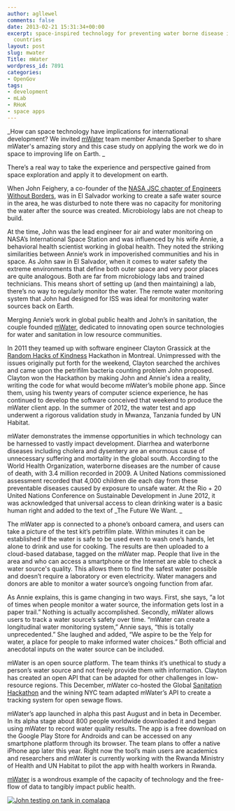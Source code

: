 ```yaml
---
author: agllewel
comments: false
date: 2013-02-21 15:31:34+00:00
excerpt: space-inspired technology for preventing water borne disease in developing
  countries
layout: post
slug: mwater
Title: mWater
wordpress_id: 7891
categories:
- OpenGov
tags:
- development
- mLab
- RHoK
- space apps
---
```


_How can space technology have implications for international development? We invited [mWater](http://mwater.co/) team member Amanda Sperber to share mWater's amazing story and this case study on applying the work we do in space to improving life on Earth. _

There’s a real way to take the experience and perspective gained from space exploration and apply it to development on earth.

When John Feighery, a co-founder of the [NASA JSC chapter of Engineers Without Borders](http://www.ewb-jsc.org/), was in El Salvador working to create a safe water source in the area, he was disturbed to note there was no capacity for monitoring the water after the source was created. Microbiology labs are not cheap to build.

At the time, John was the lead engineer for air and water monitoring on NASA’s International Space Station and was influenced by his wife Annie, a behavioral health scientist working in global health. They noted the striking similarities between Annie’s work in impoverished communities and his in space. As John saw in El Salvador, when it comes to water safety the extreme environments that define both outer space and very poor places are quite analogous. Both are far from microbiology labs and trained technicians. This means short of setting up (and then maintaining) a lab, there’s no way to regularly monitor the water. The remote water monitoring system that John had designed for ISS was ideal for monitoring water sources back on Earth.

Merging Annie’s work in global public health and John’s in sanitation, the couple founded [mWater](http://mwater.co/), dedicated to innovating open source technologies for water and sanitation in low resource communities.

In 2011 they teamed up with software engineer Clayton Grassick at the [Random Hacks of Kindness](http://www.rhok.org/) Hackathon in Montreal. Unimpressed with the issues originally put forth for the weekend, Clayton searched the archives and came upon the petrifilm bacteria counting problem John proposed. Clayton won the Hackathon by making John and Annie's idea a reality, writing the code for what would become mWater’s mobile phone app. Since them, using his twenty years of computer science experience, he has continued to develop the software conceived that weekend to produce the mWater client app. In the summer of 2012, the water test and app underwent a rigorous validation study in Mwanza, Tanzania funded by UN Habitat.

mWater demonstrates the immense opportunities in which technology can be harnessed to vastly impact development. Diarrhea and waterborne diseases including cholera and dysentery are an enormous cause of unnecessary suffering and mortality in the global south. According to the World Health Organization, waterborne diseases are the number of cause of death, with 3.4 million recorded in 2009. A United Nations commissioned assessment recorded that 4,000 children die each day from these preventable diseases caused by exposure to unsafe water. At the Rio + 20 United Nations Conference on Sustainable Development in June 2012, it was acknowledged that universal access to clean drinking water is a basic human right and added to the text of _The Future We Want. _

The mWater app is connected to a phone’s onboard camera, and users can take a picture of the test kit’s petrifilm plate. Within minutes it can be established if the water is safe to be used even to wash one’s hands, let alone to drink and use for cooking. The results are then uploaded to a cloud-based database, tagged on the mWater map. People that live in the area and who can access a smartphone or the Internet are able to check a water source's quality. This allows them to find the safest water possible and doesn’t require a laboratory or even electricity. Water managers and donors are able to monitor a water source’s ongoing function from afar.

As Annie explains, this is game changing in two ways. First, she says, “a lot of times when people monitor a water source, the information gets lost in a paper trail.” Nothing is actually accomplished. Secondly, mWater allows users to track a water source’s safety over time. “mWater can create a longitudinal water monitoring system,” Annie says, “this is totally unprecedented.” She laughed and added, “We aspire to be the Yelp for water, a place for people to make informed water choices.” Both official and anecdotal inputs on the water source can be included.

mWater is an open source platform. The team thinks it’s unethical to study a person’s water source and not freely provide them with information. Clayton has created an open API that can be adapted for other challenges in low-resource regions. This December, mWater co-hosted the Global [Sanitation Hackathon](http://www.sanitationhackathon.org/) and the wining NYC team adapted mWater’s API to create a tracking system for open sewage flows.

mWater’s app launched in alpha this past August and in beta in December. In its alpha stage about 800 people worldwide downloaded it and began using mWater to record water quality results. The app is a free download on the Google Play Store for Androids and can be accessed on any smartphone platform through its browser. The team plans to offer a native iPhone app later this year. Right now the tool’s main users are academics and researchers and mWater is currently working with the Rwanda Ministry of Health and UN Habitat to pilot the app with health workers in Rwanda.

[mWater](http://mwater.co/) is a wondrous example of the capacity of technology and the free-flow of data to tangibly impact public health.


[![John testing on tank in comalapa](http://open.nasa.gov/wp-content/uploads/2013/02/John-testing-on-tank-in-comalapa.jpeg)](http://open.nasa.gov/wp-content/uploads/2013/02/John-testing-on-tank-in-comalapa.jpeg)
